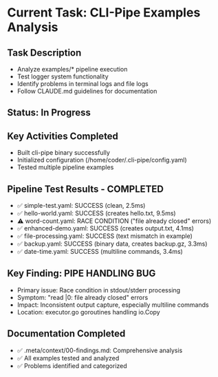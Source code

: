 # Current Task: CLI-Pipe Examples Analysis

## Task Description
- Analyze examples/* pipeline execution
- Test logger system functionality 
- Identify problems in terminal logs and file logs
- Follow CLAUDE.md guidelines for documentation

## Status: In Progress

## Key Activities Completed
- Built cli-pipe binary successfully
- Initialized configuration (/home/coder/.cli-pipe/config.yaml)
- Tested multiple pipeline examples

## Pipeline Test Results - COMPLETED
- ✅ simple-test.yaml: SUCCESS (clean, 2.5ms)
- ✅ hello-world.yaml: SUCCESS (creates hello.txt, 9.5ms)
- ⚠️ word-count.yaml: RACE CONDITION ("file already closed" errors)
- ✅ enhanced-demo.yaml: SUCCESS (creates output.txt, 4.1ms)
- ✅ file-processing.yaml: SUCCESS (text mismatch in example)
- ✅ backup.yaml: SUCCESS (binary data, creates backup.gz, 3.3ms)
- ✅ date-time.yaml: SUCCESS (multiline commands, 3.4ms)

## Key Finding: PIPE HANDLING BUG
- Primary issue: Race condition in stdout/stderr processing
- Symptom: "read |0: file already closed" errors
- Impact: Inconsistent output capture, especially multiline commands
- Location: executor.go goroutines handling io.Copy

## Documentation Completed
- ✅ .meta/context/00-findings.md: Comprehensive analysis
- ✅ All examples tested and analyzed
- ✅ Problems identified and categorized